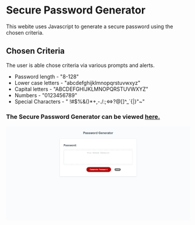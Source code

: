 # Secure Password Generator

This webite uses Javascript to generate a secure password using the chosen criteria.

## Chosen Criteria

The user is able chose criteria via various prompts and alerts.

- Password length - "8-128"
- Lower case letters - "abcdefghijklmnopqrstuvwxyz"
- Capital letters - "ABCDEFGHIJKLMNOPQRSTUVWXYZ"
- Numbers - "0123456789"
- Special Characters - " !#\$%&()\*+,-./:;<=>?@[]^\_\`{|}"~"

### The Secure Password Generator can be viewed [here.](https://rrrossettiii.github.io/hw3-password-generator/)

![Password Generator](/assets/images/PasswordGenerator.png)
